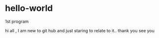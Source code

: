 # hello-world
1st program

hi all ,
I am new to git hub and just staring to relate to it..
thank you
see you
